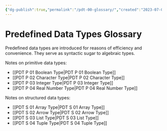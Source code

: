 ```yaml
---
{"dg-publish":true,"permalink":"/pdt-00-glossary/","created":"2023-07-03T09:28:35.191+02:00","updated":"2023-07-18T20:07:50.392+02:00"}
---
```



# Predefined Data Types Glossary

Predefined data types are introduced for reasons of efficiency and convenience.
They serve as syntactic sugar to algebraic types.

Notes on primitive data types:
- [[PDT P 01 Boolean Type\|PDT P 01 Boolean Type]]
- [[PDT P 02 Character Type\|PDT P 02 Character Type]]
- [[PDT P 03 Integer Type\|PDT P 03 Integer Type]]
- [[PDT P 04 Real Number Type\|PDT P 04 Real Number Type]]

Notes on structured data types:
- [[PDT S 01 Array Type\|PDT S 01 Array Type]]
- [[PDT S 02 Arrow Type\|PDT S 02 Arrow Type]]
- [[PDT S 03 List Type\|PDT S 03 List Type]]
- [[PDT S 04 Tuple Type\|PDT S 04 Tuple Type]]